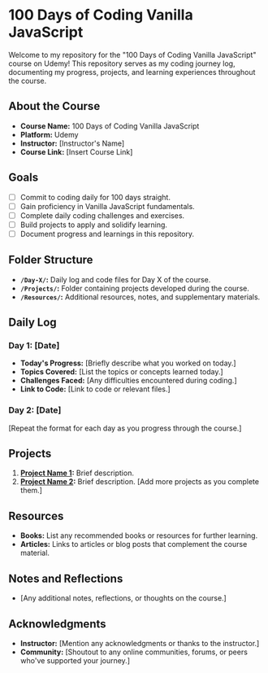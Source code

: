 # 100 Days of Coding Vanilla JavaScript

Welcome to my repository for the "100 Days of Coding Vanilla JavaScript" course on Udemy! This repository serves as my coding journey log, documenting my progress, projects, and learning experiences throughout the course.

## About the Course

- **Course Name:** 100 Days of Coding Vanilla JavaScript
- **Platform:** Udemy
- **Instructor:** [Instructor's Name]
- **Course Link:** [Insert Course Link]

## Goals

- [ ] Commit to coding daily for 100 days straight.
- [ ] Gain proficiency in Vanilla JavaScript fundamentals.
- [ ] Complete daily coding challenges and exercises.
- [ ] Build projects to apply and solidify learning.
- [ ] Document progress and learnings in this repository.

## Folder Structure

- **`/Day-X/`:** Daily log and code files for Day X of the course.
- **`/Projects/`:** Folder containing projects developed during the course.
- **`/Resources/`:** Additional resources, notes, and supplementary materials.

## Daily Log

### Day 1: [Date]

- **Today's Progress:** [Briefly describe what you worked on today.]
- **Topics Covered:** [List the topics or concepts learned today.]
- **Challenges Faced:** [Any difficulties encountered during coding.]
- **Link to Code:** [Link to code or relevant files.]

### Day 2: [Date]
[Repeat the format for each day as you progress through the course.]

## Projects

1. **[Project Name 1](Projects/ProjectName1):** Brief description.
2. **[Project Name 2](Projects/ProjectName2):** Brief description.
[Add more projects as you complete them.]

## Resources

- **Books:** List any recommended books or resources for further learning.
- **Articles:** Links to articles or blog posts that complement the course material.

## Notes and Reflections

- [Any additional notes, reflections, or thoughts on the course.]

## Acknowledgments

- **Instructor:** [Mention any acknowledgments or thanks to the instructor.]
- **Community:** [Shoutout to any online communities, forums, or peers who've supported your journey.]
